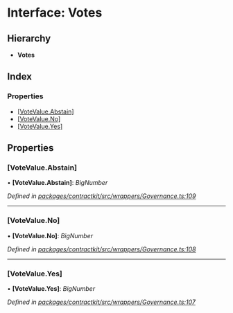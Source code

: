 # Interface: Votes

## Hierarchy

* **Votes**

## Index

### Properties

* [[VoteValue.Abstain]](_wrappers_governance_.votes.md#[votevalue.abstain])
* [[VoteValue.No]](_wrappers_governance_.votes.md#[votevalue.no])
* [[VoteValue.Yes]](_wrappers_governance_.votes.md#[votevalue.yes])

## Properties

###  [VoteValue.Abstain]

• **[VoteValue.Abstain]**: *BigNumber*

*Defined in [packages/contractkit/src/wrappers/Governance.ts:109](https://github.com/celo-org/celo-monorepo/blob/master/packages/contractkit/src/wrappers/Governance.ts#L109)*

___

###  [VoteValue.No]

• **[VoteValue.No]**: *BigNumber*

*Defined in [packages/contractkit/src/wrappers/Governance.ts:108](https://github.com/celo-org/celo-monorepo/blob/master/packages/contractkit/src/wrappers/Governance.ts#L108)*

___

###  [VoteValue.Yes]

• **[VoteValue.Yes]**: *BigNumber*

*Defined in [packages/contractkit/src/wrappers/Governance.ts:107](https://github.com/celo-org/celo-monorepo/blob/master/packages/contractkit/src/wrappers/Governance.ts#L107)*
